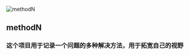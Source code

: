 ![](http://s16.sinaimg.cn/large/005PxX9dzy7oOcEBMAfdf&690 "methodN")
## **methodN**
### 这个项目用于记录一个问题的多种解决方法，用于拓宽自己的视野
